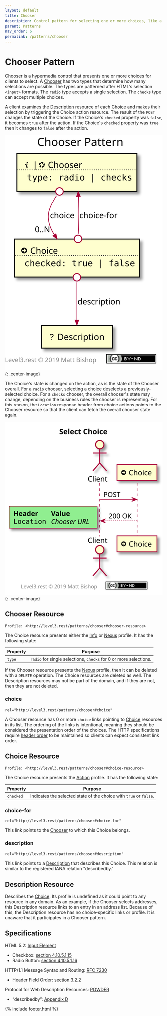 ```yaml
---
layout: default
title: Chooser
description: Control pattern for selecting one or more choices, like a dropdown or a radio button.
parent: Patterns
nav_order: 6
permalink: /patterns/chooser
---
```

# Chooser Pattern

Chooser is a hypermedia control that presents one or more choices for clients to select. A [Chooser](#chooser-resource) has two types that determine how many selections are possible. The types are patterned after HTML's selection `<input>` formats. The  `radio` type accepts a single selection. The `checks` type can accept multiple choices.

A client examines the [Description](#description-resource) resource of each [Choice](#choice-resource) and makes their selection by triggering the Choice action resource. The result of the `POST` changes the state of the Choice. If the Choice's `checked` property was `false`, it becomes `true` after the action. If the Choice's `checked` property was `true` then it changes to `false` after the action.

![](chooser/relations.svg){: .center-image}

The Choice's state is changed on the action, as is the state of the Chooser overall. For a `radio` chooser, selecting a choice deselects a previously-selected choice. For a  `checks` chooser, the overall chooser's state may change, depending on the business rules the chooser is representing. For this reason, the `Location` response header from choice actions points to the Chooser resource so that the client can fetch the overall chooser state again.

![](chooser/interactions.svg){: .center-image}

## Chooser Resource

```
Profile: <http://level3.rest/patterns/chooser#chooser-resource>
```

The Choice resource presents either the [Info](../profiles/info.md) or [Nexus](../profiles/nexus.md) profile. It has the following state:

| Property | Purpose                                                      |
| -------- | ------------------------------------------------------------ |
| `type`   | `radio` for single selections, `checks` for 0 or more selections. |

If the Chooser resource presents the [Nexus](../profiles/nexus.md) profile, then it can be deleted with a `DELETE` operation. The Choice resources are deleted as well. The Description resources may not be part of the domain, and if they are not, then they are not deleted.

### choice

```
rel="http://level3.rest/patterns/chooser#choice"
```

A Chooser resource has 0 or more `choice` links pointing to [Choice](#choice-resource) resources in its list. The ordering of the links is intentional, meaning they should be considered the presentation order of the choices. The HTTP specifications require [header order](https://tools.ietf.org/html/rfc7230#section-3.2.2) to be maintained so clients can expect consistent link order.

## Choice Resource

```
Profile: <http://level3.rest/patterns/chooser#choice-resource>
```

The Choice resource presents the [Action](../profiles/action.md) profile. It has the following state:

| Property  | Purpose                                                      |
| --------- | ------------------------------------------------------------ |
| `checked` | Indicates the selected state of the choice with `true` or `false`. |

### choice-for

```
rel="http://level3.rest/patterns/chooser#choice-for"
```

This link points to the [Chooser](#chooser-resource) to which this Choice belongs.

### description

```
rel="http://level3.rest/patterns/chooser#description"
```

This link points to a [Description](#description-resource) that describes this Choice. This relation is similar to the registered IANA relation "describedby."

## Description Resource

Describes the [Choice](#choice-resource). Its profile is undefined as it could point to any resource in any domain. As an example, if the Chooser selects addresses, this Description resource links to an entry in an address list. Because of this, the Description resource has no choice-specific links or profile. It is unaware that it participates in a Chooser pattern.

## Specifications

HTML 5.2: [Input Element](https://www.w3.org/TR/html52/sec-forms.html#the-input-element)

- Checkbox: [section 4.10.5.1.15](https://www.w3.org/TR/html52/sec-forms.html#checkbox-state-typecheckbox)
- Radio Button: [section 4.10.5.1.16](https://www.w3.org/TR/html52/sec-forms.html#radio-button-state-typeradio)

HTTP/1.1 Message Syntax and Routing: [RFC 7230](https://tools.ietf.org/html/rfc7230)

- Header Field Order: [section 3.2.2](https://tools.ietf.org/html/rfc7230#section-3.2.2)

Protocol for Web Description Resources: [POWDER](https://www.w3.org/TR/powder-dr/)

- “describedby”: [Appendix D](https://www.w3.org/TR/powder-dr/#appD)

{% include footer.html %}
